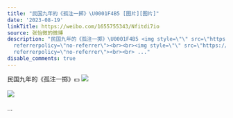 ```yaml
---
title: "民国九年的《孤注一掷》\U0001F4B5 [图片][图片]"
date: '2023-08-19'
linkTitle: https://weibo.com/1655755343/Nfitdi7io
source: 张怡微的微博
description: "民国九年的《孤注一掷》\U0001F4B5 <img style=\"\" src=\"https://tvax4.sinaimg.cn/large/62b0d24fly1hh21mha7fbj20u0140q6i.jpg\"
  referrerpolicy=\"no-referrer\"><br><br><img style=\"\" src=\"https://tvax3.sinaimg.cn/large/62b0d24fly1hh21mc5eaaj20yq0u0wmh.jpg\"
  referrerpolicy=\"no-referrer\"><br><br> ..."
disable_comments: true
---
```

民国九年的《孤注一掷》💵 <img style="" src="https://tvax4.sinaimg.cn/large/62b0d24fly1hh21mha7fbj20u0140q6i.jpg" referrerpolicy="no-referrer"><br><br><img style="" src="https://tvax3.sinaimg.cn/large/62b0d24fly1hh21mc5eaaj20yq0u0wmh.jpg" referrerpolicy="no-referrer"><br><br> ...